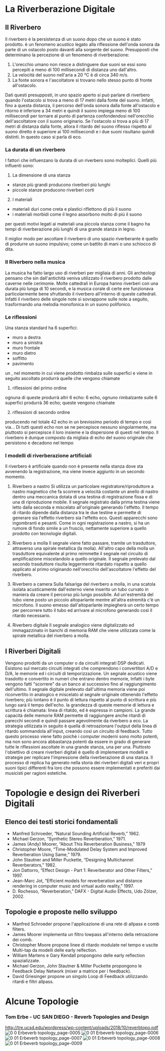 # La Riverberazione Digitale

## Il Riverbero
Il riverbero è la persistenza di un suono dopo che un suono è stato prodotto.
è un fenomeno acustico legato alla riflessione dell'onda sonora da parte di un ostacolo posto davanti alla sorgente del suono.
Presupposti che determinano la percezione di un fenomeno di riverberazione:

1. L'orecchio umano non riesce a distinguere due suoni se essi sono percepiti a meno di 100 millisecondi di distanza uno dall'altro.
2. La velocità del suono nell'aria a 20 °C è di circa 340 m/s.
3. La fonte sonora e l'ascoltatore si trovano nello stesso punto di fronte all'ostacolo.

Dati questi presupposti, in uno spazio aperto si può parlare di riverbero quando l'ostacolo si trova a meno di 17 metri dalla fonte del suono. 
Infatti, fino a questa distanza, il percorso dell'onda sonora dalla fonte all'ostacolo e ritorno è inferiore a 34 metri 
e quindi il suono impiega meno di 100 millisecondi 
per tornare al punto di partenza confondendosi nell'orecchio dell'ascoltatore con il suono originario.
Se l'ostacolo si trova a più di 17 metri di distanza dalla fonte, 
allora il ritardo del suono riflesso rispetto al suono diretto è superiore ai 100 millisecondi 
e i due suoni risultano quindi distinti. 
In questo caso si parla di eco.

### La durata di un riverbero
I fattori che influenzano la durata di un riverbero sono molteplici.
Quelli più influenti sono:

1. La dimensione di una stanza
 - stanze più grandi producono riverberi più lunghi
 - piccole stanze producono riverberi corti
 
2. I materiali
 - materiali duri come creta e plastici riflettono di più il suono
 - i materiali morbidi come il legno assorbono molto di più il suono
 
 per questi motivi legati ai materiali una piccola stanza come il bagno ha tempi di riverberazione più lunghi
 di una grande stanza in legno.

Il miglior modo per ascoltare il riverbero di uno spazio riverberante è quello di produrre un suono impulsivo;
come un battito di mani o uno schiocco di dita.

### Il Riverbero nella musica
La musica ha fatto largo uso di riverberi per migliaia di anni.
Gli archeologi pensano che sin dall'antichità veniva utilizzato il riverbero prodotto dalle caverne nelle cerimonie.
Molte cattedrali in Europa hanno riverberi con una durata più lunga di 10 secondi, 
e la musica corale di certe ere funzionava particolarmente bene sfruttando il riverbero all'interno di queste cattedrali.
Infatti il riverbero delle singole note si sovrappone sulle note a seguito, trasformando una melodia monofonica in un suono polifonico.

### Le riflessioni
Una stanza standard ha 6 superfici:
- muro a destra
- muro a sinistra
- muro frontale
- muro dietro
- soffitto
- pavimento

un , nel momento in cui viene prodotto rimbalza sulle superfici e viene in seguito ascoltato
produrrà quelle che vengono chiamate

1. riflessioni del primo ordine

ognuna di queste produrrà altri 6 echo: 6 echo, ognuno rimbalzante sulle 6 superfici produrrà 36 echo;
queste vengono chiamate

2. riflessioni di secondo ordine

producendo nel totale 42 echo in un brevissimo periodo di tempo
e così via...
Di tutti questi echo non se ne percepisce nessuno singolarmente, 
ma piuttosto si percepisce il loro insieme e la dispersione di questi nel tempo.
Il riverbero è dunque composto da migliaia di echo 
del suono originale che persistono e decadono nel tempo

### I modelli di riverberazione artificiali
Il riverbero è artificiale quando non è presente nella stanza dove sta avvenendo la registrazione,
ma viene invece aggiunto in un secondo momento. 

1. Riverbero a nastro
Si utilizza un particolare registratore/riproduttore a nastro magnetico che fa scorrere 
a velocità costante un anello di nastro dentro una meccanica dotata di una testina di registrazione 
fissa e di una di riproduzione mobile. 
Il segnale registrato dalla prima testina viene letto dalla seconda e miscelato all'originale generando l'effetto. 
Il tempo di ritardo dipende dalla distanza tra le due testine e permette di generare sia l'effetto riverbero sia l'effetto eco. 
Questi apparecchi sono ingombranti e pesanti. Come in ogni registrazione a nastro, si ha un rumore di fondo simile a un fruscio, 
nettamente superiore a quello prodotto con tecnologie digitali.

2. Riverbero a molla
Il segnale viene fatto passare, tramite un trasduttore, 
attraverso una spirale metallica (la molla). 
All'altro capo della molla un trasduttore equivalente al primo reimmette il segnale nel circuito di amplificazione 
miscelandolo a quello originale. 
Il segnale prelevato dal secondo trasduttore risulta leggermente ritardato rispetto 
a quello applicato al primo originando nell'orecchio dell'ascoltatore l'effetto del riverbero.

3. Riverbero a camera
Sulla falsariga del riverbero a molla, in una scatola isolata acusticamente dall'esterno 
viene inserito un tubo curvato in maniera da creare il percorso più lungo possibile. 
Ad un'estremità del tubo viene posto un piccolo altoparlante mentre all'altra estremità c'è un microfono. 
Il suono emesso dall'altoparlante impiegherà un certo tempo per percorrere tutto il tubo 
ed arrivare al microfono generando così il ritardo necessario.

4. Riverbero digitale
Il segnale analogico viene digitalizzato ed immagazzinato in banchi di memoria RAM 
che viene utilizzata come la spirale metallica del riverbero a molla. 

## I Riverberi Digitali
Vengono prodotti da un computer o da circuiti integrati DSP dedicati.
Esistono sul mercato circuiti integrati che comprendono i convertitori A/D e D/A, 
le memorie ed i circuiti di temporizzazione. 
Un segnale acustico viene trasdotto e convertito in numeri che entrano dentro memorie,
Infatti i byte vengono fatti "scorrere" da un banco al successivo fino al raggiungimento dell'ultimo. 
Il segnale digitale prelevato dall'ultima memoria viene poi riconvertito in analogico e miscelato 
al segnale originale ottenendo l'effetto riverbero;
più lontano è il punto di lettura rispetto al punto di scrittura e più lungo sarà il tempo dell'echo.
la grandezza di queste memorie di lettura e scrittura è chiamata: linea di ritatdo, ed è espressa in campioni.
La grande capacità delle memorie RAM permette di raggiungere anche ritardi 
di parecchi secondi e quindi passare agevolmente da riverbero a eco. 
La strategia utilizzata in seguito è quella di retroazionare l'output della linea di ritardo sommandola all'input,
creando così un circuito di feedback.
Tutto questo processo viene fatto poichè i computer moderni sono molto potenti, 
ma non sono ancora abbastanza potenti da essere in grado di generare tutte le riflessioni 
ascoltate in una grande stanza, una per una.
Piuttosto l'obiettivo di creare riverberi digitali è quello di implementare modelli e strategie
per replicare l'impressione della riverberazione di una stanza.
Il processo di replica ha generato nella storia dei riverberi digitali veri e propri suoni tipici differenti fra loro
che possono essere implementati e preferiti dai musicisti per ragioni estetiche.



# Topologie e design dei Riverberi Digitali

## Elenco dei testi storici fondamentali
 - Manfred Schroeder, “Natural Sounding Artificial Reverb,” 1962. 
 - Michael Gerzon, “Synthetic Stereo Reverberation,” 1971. 
 - James (Andy) Moorer, “About This Reverberation Business,” 1979
 - Christopher Moore, “Time-Modulated Delay System and Improved Reverberation Using Same,” 1979. 
 - John Stautner and Miller Puckette, “Designing Multichannel Reverberators,” 1982. 
 - Jon Dattorro, “Effect Design - Part 1: Reverberator and Other Filters,” 1997.
 - Jean-Marc Jot, “Efficient models for reverberation and distance rendering in computer music and virtual audio reality,” 1997. 
 - D. Rochesso, “Reverberation,” DAFX - Digital Audio Effects, Udo Zölzer, 2002.
 
 ## Topologie e proposte nello sviluppo
  - Manfred Schroeder propone l'applicazione di una rete di allpass e comb filters.
  - James Moorer implementa un filtro lowpass all'interno della retroazione dei comb.
  - Christopher Moore propone linee di ritardo modulate nel tempo e uscite Multi-tap da modelli delle early relfection.
  - William Martens e Gary Kendall propongono delle early reflection spazializzate.
  - Michael Gerzon, John Stautner & Miller Puckette propongono le Feedback Delay Network (mixer a matrice per i feedback).
  - David Griesinger propone un singolo Loop di Feedback utilizzando ritardi e filtri allpass.

# Alcune Topologie
### Tom Erbe - UC SAN DIEGO - Reverb Topologies and Design
http://tre.ucsd.edu/wordpress/wp-content/uploads/2018/10/reverbtopo.pdf
![0 0 Erbeverb topology_page-0005](https://user-images.githubusercontent.com/15816245/115557014-8f2e0100-a2b1-11eb-9946-f7f0ed2c44e7.jpg)
![0 01 Erbeverb topology_page-0006](https://user-images.githubusercontent.com/15816245/115558531-2182d480-a2b3-11eb-8b54-64a1353857f4.jpg)
![0 01 Erbeverb topology_page-0007](https://user-images.githubusercontent.com/15816245/115558550-2778b580-a2b3-11eb-913d-1c2ac3167328.jpg)
![0 01 Erbeverb topology_page-0008](https://user-images.githubusercontent.com/15816245/115558577-2cd60000-a2b3-11eb-9429-044f62ac5975.jpg)
![0 01 Erbeverb topology_page-0009](https://user-images.githubusercontent.com/15816245/115558604-32334a80-a2b3-11eb-9d96-ed79616017ca.jpg)
